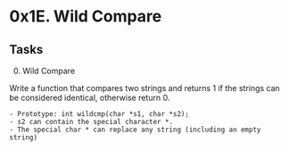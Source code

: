 # 0x1E. Wild Compare

## Tasks

0. Wild Compare

Write a function that compares two strings and returns 1 if the strings can be considered identical, otherwise return 0.

    - Prototype: int wildcmp(char *s1, char *s2);
    - s2 can contain the special character *.
    - The special char * can replace any string (including an empty string)
